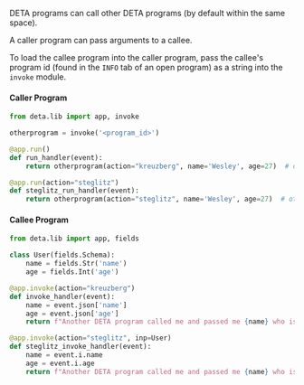 
DETA programs can call other DETA programs (by default within the same space).

A caller program can pass arguments to a callee.

To load the callee program into the caller program, pass the callee's program id (found in the `INFO` tab of an open program) as a string into the `invoke` module.

#### Caller Program

```python
from deta.lib import app, invoke

otherprogram = invoke('<program_id>')

@app.run()
def run_handler(event):    
    return otherprogram(action="kreuzberg", name='Wesley', age=27)  # otherprogram takes a `name` & 'age' args and has an action handler

@app.run(action="steglitz")
def steglitz_run_handler(event):    
    return otherprogram(action="steglitz", name='Wesley', age=27)  # otherprogram takes a `name` & 'age' args and has an action handler
```

#### Callee Program

```python
from deta.lib import app, fields

class User(fields.Schema):
    name = fields.Str('name')
    age = fields.Int('age')

@app.invoke(action="kreuzberg")
def invoke_handler(event): 
    name = event.json['name']
    age = event.json['age']
    return f"Another DETA program called me and passed me {name} who is {age} and is making DETA apps out of Kreuzberg"

@app.invoke(action="steglitz", inp=User)
def steglitz_invoke_handler(event): 
    name = event.i.name
    age = event.i.age
    return f"Another DETA program called me and passed me {name} who is {age} and is making DETA apps out of Steglitz"
```
